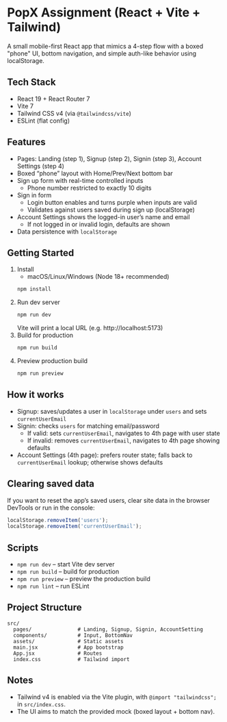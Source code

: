 # PopX Assignment (React + Vite + Tailwind)

A small mobile-first React app that mimics a 4-step flow with a boxed "phone" UI, bottom navigation, and simple auth-like behavior using localStorage.

## Tech Stack
- React 19 + React Router 7
- Vite 7
- Tailwind CSS v4 (via `@tailwindcss/vite`)
- ESLint (flat config)

## Features
- Pages: Landing (step 1), Signup (step 2), Signin (step 3), Account Settings (step 4)
- Boxed “phone” layout with Home/Prev/Next bottom bar
- Sign up form with real-time controlled inputs
  - Phone number restricted to exactly 10 digits
- Sign in form
  - Login button enables and turns purple when inputs are valid
  - Validates against users saved during sign up (localStorage)
- Account Settings shows the logged-in user’s name and email
  - If not logged in or invalid login, defaults are shown
- Data persistence with `localStorage`

## Getting Started
1. Install
   - macOS/Linux/Windows (Node 18+ recommended)
   ```bash
   npm install
   ```
2. Run dev server
   ```bash
   npm run dev
   ```
   Vite will print a local URL (e.g. http://localhost:5173)
3. Build for production
   ```bash
   npm run build
   ```
4. Preview production build
   ```bash
   npm run preview
   ```

## How it works
- Signup: saves/updates a user in `localStorage` under `users` and sets `currentUserEmail`
- Signin: checks `users` for matching email/password
  - If valid: sets `currentUserEmail`, navigates to 4th page with user state
  - If invalid: removes `currentUserEmail`, navigates to 4th page showing defaults
- Account Settings (4th page): prefers router state; falls back to `currentUserEmail` lookup; otherwise shows defaults

## Clearing saved data
If you want to reset the app’s saved users, clear site data in the browser DevTools or run in the console:
```js
localStorage.removeItem('users');
localStorage.removeItem('currentUserEmail');
```

## Scripts
- `npm run dev` – start Vite dev server
- `npm run build` – build for production
- `npm run preview` – preview the production build
- `npm run lint` – run ESLint

## Project Structure
```
src/
  pages/               # Landing, Signup, Signin, AccountSetting
  components/          # Input, BottomNav
  assets/              # Static assets
  main.jsx             # App bootstrap
  App.jsx              # Routes
  index.css            # Tailwind import
```

## Notes
- Tailwind v4 is enabled via the Vite plugin, with `@import "tailwindcss";` in `src/index.css`.
- The UI aims to match the provided mock (boxed layout + bottom nav).
